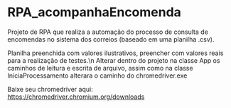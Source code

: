 # RPA_acompanhaEncomenda

Projeto de RPA que realiza a automação do processo de consulta de encomendas no sistema dos correios (baseado em uma planilha .csv).  

Planilha preenchida com valores ilustrativos, preencher com valores reais para a realização de testes.\n
Alterar dentro do projeto na classe App os caminhos de leitura e escrita de arquivo, assim como na classe IniciaProcessamento alterara o caminho do chromedriver.exe

Baixe seu chromedriver aqui: https://chromedriver.chromium.org/downloads
